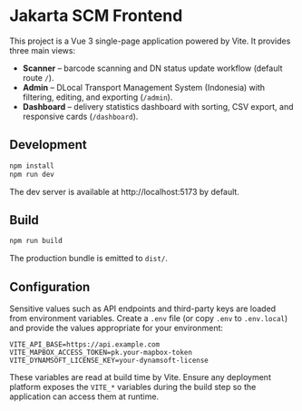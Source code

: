# Jakarta SCM Frontend

This project is a Vue 3 single-page application powered by Vite. It provides three main views:

- **Scanner** – barcode scanning and DN status update workflow (default route `/`).
- **Admin** – DLocal Transport Management System (Indonesia) with filtering, editing, and exporting (`/admin`).
- **Dashboard** – delivery statistics dashboard with sorting, CSV export, and responsive cards (`/dashboard`).

## Development

```bash
npm install
npm run dev
```

The dev server is available at http://localhost:5173 by default.

## Build

```bash
npm run build
```

The production bundle is emitted to `dist/`.

## Configuration

Sensitive values such as API endpoints and third-party keys are loaded from environment variables.
Create a `.env` file (or copy `.env` to `.env.local`) and provide the values appropriate for your environment:

```
VITE_API_BASE=https://api.example.com
VITE_MAPBOX_ACCESS_TOKEN=pk.your-mapbox-token
VITE_DYNAMSOFT_LICENSE_KEY=your-dynamsoft-license
```

These variables are read at build time by Vite. Ensure any deployment platform exposes the `VITE_*` variables during the build step so the application can access them at runtime.
